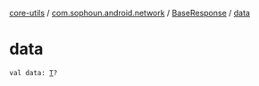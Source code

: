 [core-utils](../../index.md) / [com.sophoun.android.network](../index.md) / [BaseResponse](index.md) / [data](./data.md)

# data

`val data: `[`T`](index.md#T)`?`